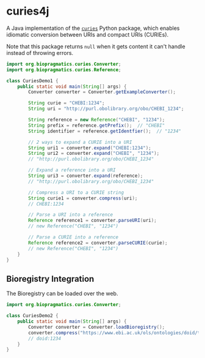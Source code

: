 # curies4j

A Java implementation of the [`curies`](https://github.com/cthoyt/curies/) Python package,
which enables idiomatic conversion between URIs and compact URIs (CURIEs).

Note that this package returns `null` when it gets content it can't handle instead of
throwing errors.

```java
import org.biopragmatics.curies.Converter;
import org.biopragmatics.curies.Reference;

class CuriesDemo1 {
    public static void main(String[] args) {
        Converter converter = Converter.getExampleConverter();

        String curie = "CHEBI:1234";
        String uri = "http://purl.obolibrary.org/obo/CHEBI_1234";

        String reference = new Reference("CHEBI", "1234");
        String prefix = reference.getPrefix();  // "CHEBI"
        String identifier = reference.getIdentfier();  // "1234"

        // 2 ways to expand a CURIE into a URI
        String uri1 = converter.expand("CHEBI:1234");
        String uri2 = converter.expand("CHEBI", "1234");
        // "http://purl.obolibrary.org/obo/CHEBI_1234"

        // Expand a reference into a URI
        String uri3 = converter.expand(reference);
        // "http://purl.obolibrary.org/obo/CHEBI_1234"

        // Compress a URI to a CURIE string
        String curie1 = converter.compress(uri);
        // CHEBI:1234

        // Parse a URI into a reference
        Reference reference1 = converter.parseURI(uri);
        // new Reference("CHEBI", "1234")

        // Parse a CURIE into a reference
        Reference reference2 = converter.parseCURIE(curie);
        // new Reference("CHEBI", "1234")
    }
}
```

## Bioregistry Integration

The Bioregistry can be loaded over the web.

```java
import org.biopragmatics.curies.Converter;

class CuriesDemo2 {
    public static void main(String[] args) {
        Converter converter = Converter.loadBioregistry();
        converter.compress("https://www.ebi.ac.uk/ols/ontologies/doid/terms?obo_id=DOID:1234");
        // doid:1234
    }
}
```
